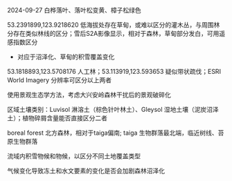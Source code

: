
2024-09-27 白桦落叶、落叶松变黄、樟子松绿色

53.2391899,123.9218620 低海拔处存在草甸，或难以区分的灌木丛，与周围林分存在类似林线的区分；雪后S2A影像显示，相对于森林，草甸部分发白，可用遥感指数区分

- 对应于沼泽化、草甸的积雪覆盖变化

53.1818893,123.5708176 人工林；53.113919,123.593653 疑似带状疏伐；ESRI World Imagery 分辨率可区分以上两者

使用景观生态学方法，考虑大兴安岭森林干扰后的景观破碎化

区域土壤类别：Luvisol 淋溶土（棕色针叶林土）、Gleysol 湿地土壤（泥炭沼泽土）；植物碎屑含量能否直接区分二者

boreal forest 北方森林，相对于taiga偏南; taiga 生物群落最北端，临近树线、苔原生物群落

流域内积雪物候和物候，以区分不同土地覆盖类型

气候变化导致冻土和水文要素的变化是否会加剧森林沼泽化